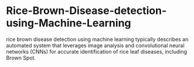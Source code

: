 # Rice-Brown-Disease-detection-using-Machine-Learning
rice brown disease detection using machine learning typically describes an automated system that leverages image analysis and convolutional neural networks (CNNs) for accurate identification of rice leaf diseases, including Brown Spot.
